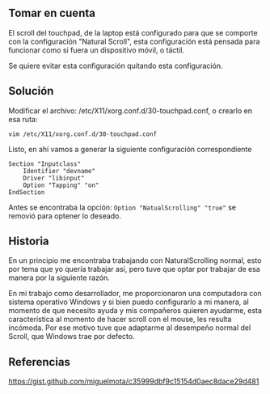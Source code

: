 ## Tomar en cuenta

El scroll del touchpad, de la laptop está configurado para que se comporte
con la configuración "Natural Scroll", esta configuración está pensada 
para funcionar como si fuera un dispositivo móvil, o táctil.

Se quiere evitar esta configuración quitando esta configuración.

## Solución

Modificar el archivo: /etc/X11/xorg.conf.d/30-touchpad.conf, o crearlo 
en esa ruta:

    vim /etc/X11/xorg.conf.d/30-touchpad.conf

Listo, en ahí vamos a generar la siguiente configuración correspondiente

    Section "Inputclass"
        Identifier "devname"
        Driver "libinput"
        Option "Tapping" "on"
    EndSection

Antes se encontraba la opción: `Option "NatualScrolling" "true"` 
se removió para optener lo deseado.

## Historia

En un principio me encontraba trabajando con NaturalScrolling normal, 
esto por tema que yo quería trabajar así, pero tuve que optar por trabajar 
de esa manera por la siguiente razón.

En mi trabajo como desarrollador,
me proporcionaron una computadora con sistema operativo Windows y si
bien puedo configurarlo a mi manera, al momento de que necesito ayuda
y mis compañeros quieren ayudarme, esta característica al momento de
hacer scroll con el mouse, les resulta 
incómoda. Por ese motivo tuve que adaptarme al desempeño normal del
Scroll, que Windows trae por defecto.

## Referencias

https://gist.github.com/miguelmota/c35999dbf9c15154d0aec8dace29d481


